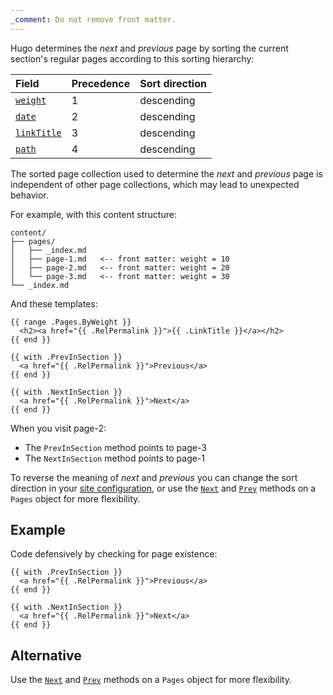 ```yaml
---
_comment: Do not remove front matter.
---
```


Hugo determines the _next_ and _previous_ page by sorting the current section's regular pages according to this sorting hierarchy:

Field|Precedence|Sort direction
:--|:--|:--
[`weight`]|1|descending
[`date`]|2|descending
[`linkTitle`]|3|descending
[`path`]|4|descending

[`date`]: /methods/page/date/
[`weight`]: /methods/page/weight/
[`linkTitle`]: /methods/page/linktitle/
[`path`]: /methods/page/path/

The sorted page collection used to determine the _next_ and _previous_ page is independent of other page collections, which may lead to unexpected behavior.

For example, with this content structure:

```text
content/
├── pages/
│   ├── _index.md
│   ├── page-1.md   <-- front matter: weight = 10
│   ├── page-2.md   <-- front matter: weight = 20
│   └── page-3.md   <-- front matter: weight = 30
└── _index.md
```

And these templates:

```go-html-template {file="layouts/section.html"}
{{ range .Pages.ByWeight }}
  <h2><a href="{{ .RelPermalink }}">{{ .LinkTitle }}</a></h2>
{{ end }}
```

```go-html-template {file="layouts/page.html"}
{{ with .PrevInSection }}
  <a href="{{ .RelPermalink }}">Previous</a>
{{ end }}

{{ with .NextInSection }}
  <a href="{{ .RelPermalink }}">Next</a>
{{ end }}
```

When you visit page-2:

- The `PrevInSection` method points to page-3
- The `NextInSection` method points to page-1

To reverse the meaning of _next_ and _previous_ you can change the sort direction in your [site configuration], or use the [`Next`] and [`Prev`] methods on a `Pages` object for more flexibility.

[site configuration]: /configuration/page/
[`Next`]: /methods/pages/prev
[`Prev`]: /methods/pages/prev

## Example

Code defensively by checking for page existence:

```go-html-template
{{ with .PrevInSection }}
  <a href="{{ .RelPermalink }}">Previous</a>
{{ end }}

{{ with .NextInSection }}
  <a href="{{ .RelPermalink }}">Next</a>
{{ end }}
```

## Alternative

Use the [`Next`] and [`Prev`] methods on a `Pages` object for more flexibility.
